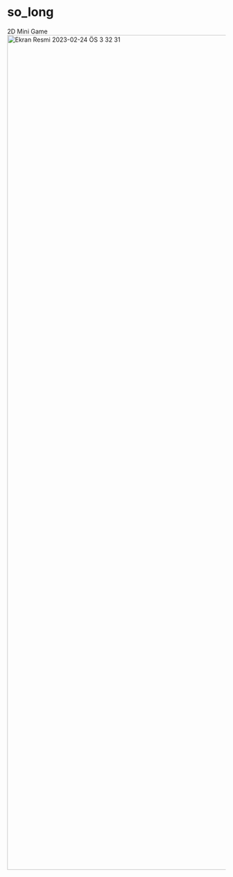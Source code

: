 # so_long
2D Mini Game
<img width="1922" alt="Ekran Resmi 2023-02-24 ÖS 3 32 31" src="https://user-images.githubusercontent.com/94235389/221180336-ab800f1a-b0fa-4926-b6a7-9ce9c807e6a8.png">
